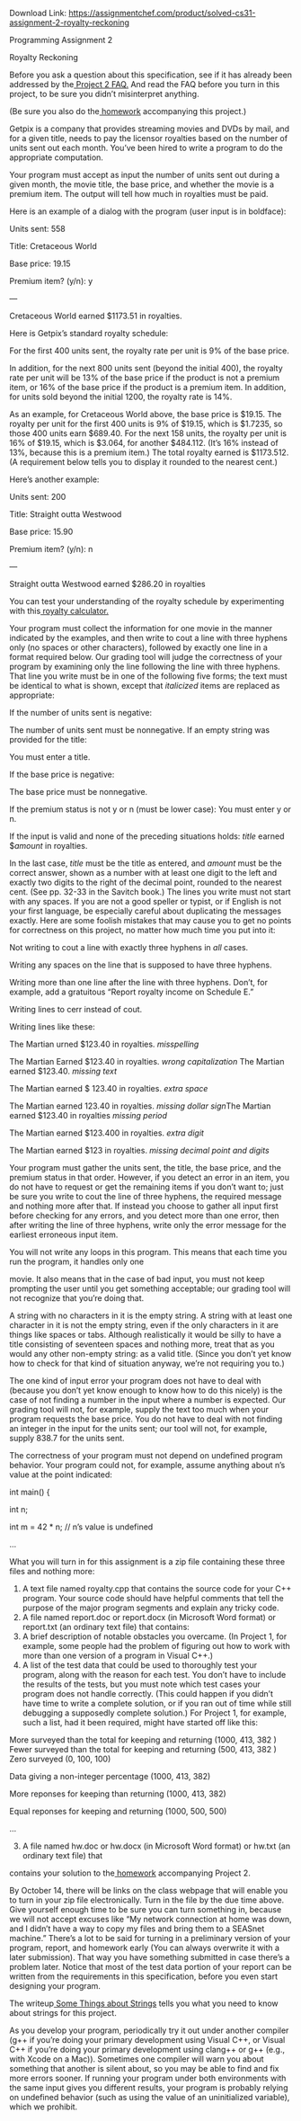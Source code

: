 Download Link: https://assignmentchef.com/product/solved-cs31-assignment-2-royalty-reckoning
<br>



Programming Assignment 2

Royalty Reckoning

Before you ask a question about this specification, see if it has already been addressed by the<u> Project 2 FAQ.</u> And read the FAQ before you turn in this project, to be sure you didn’t misinterpret anything.

(Be sure you also do the<u> homework</u> accompanying this project.)

Getpix is a company that provides streaming movies and DVDs by mail, and for a given title, needs to pay the licensor royalties based on the number of units sent out each month. You’ve been hired to write a program to do the appropriate computation.

Your program must accept as input the number of units sent out during a given month, the movie title, the base price, and whether the movie is a premium item. The output will tell how much in royalties must be paid.

Here is an example of a dialog with the program (user input is in boldface):

Units sent: 558

Title: Cretaceous World

Base price: 19.15

Premium item? (y/n): y

—

Cretaceous World earned $1173.51 in royalties.

Here is Getpix’s standard royalty schedule:

For the first 400 units sent, the royalty rate per unit is 9% of the base price.

In addition, for the next 800 units sent (beyond the initial 400), the royalty rate per unit will be 13% of the base price if the product is not a premium item, or 16% of the base price if the product is a premium item. In addition, for units sold beyond the initial 1200, the royalty rate is 14%.

As an example, for Cretaceous World above, the base price is $19.15. The royalty per unit for the first 400 units is 9% of $19.15, which is $1.7235, so those 400 units earn $689.40. For the next 158 units, the royalty per unit is 16% of $19.15, which is $3.064, for another $484.112. (It’s 16% instead of 13%, because this is a premium item.) The total royalty earned is $1173.512. (A requirement below tells you to display it rounded to the nearest cent.)

Here’s another example:

Units sent: 200

Title: Straight outta Westwood

Base price: 15.90

Premium item? (y/n): n

—

Straight outta Westwood earned $286.20 in royalties

You can test your understanding of the royalty schedule by experimenting with this<u> royalty calculator.</u>

Your program must collect the information for one movie in the manner indicated by the examples, and then write to cout a line with three hyphens only (no spaces or other characters), followed by exactly one line in a format required below. Our grading tool will judge the correctness of your program by examining only the line following the line with three hyphens. That line you write must be in one of the following five forms; the text must be identical to what is shown, except that <em>italicized</em> items are replaced as appropriate:

If the number of units sent is negative:

The number of units sent must be nonnegative. If an empty string was provided for the title:

You must enter a title.

If the base price is negative:

The base price must be nonnegative.

If the premium status is not y or n (must be lower case): You must enter y or n.

If the input is valid and none of the preceding situations holds: <em>title</em> earned $<em>amount</em> in royalties.

In the last case, <em>title</em> must be the title as entered, and <em>amount</em> must be the correct answer, shown as a number with at least one digit to the left and exactly two digits to the right of the decimal point, rounded to the nearest cent. (See pp. 32-33 in the Savitch book.) The lines you write must not start with any spaces. If you are not a good speller or typist, or if English is not your first language, be especially careful about duplicating the messages exactly. Here are some foolish mistakes that may cause you to get no points for correctness on this project, no matter how much time you put into it:

Not writing to cout a line with exactly three hyphens in <em>all</em> cases.

Writing any spaces on the line that is supposed to have three hyphens.

Writing more than one line after the line with three hyphens. Don’t, for example, add a gratuitous “Report royalty income on Schedule E.”

Writing lines to cerr instead of cout.

Writing lines like these:

The Martian urned $123.40 in royalties.       <em>misspelling</em>

The Martian Earned $123.40 in royalties. <em>wrong capitalization </em>The Martian earned $123.40.      <em>missing text</em>

The Martian earned $ 123.40 in royalties. <em>extra space</em>

The Martian earned 123.40 in royalties.       <em>missing dollar sign</em>The Martian earned $123.40 in royalties <em>missing period</em>

The Martian earned $123.400 in royalties. <em>extra digit</em>

The Martian earned $123 in royalties.          <em>missing decimal point and digits</em>

Your program must gather the units sent, the title, the base price, and the premium status in that order. However, if you detect an error in an item, you do not have to request or get the remaining items if you don’t want to; just be sure you write to cout the line of three hyphens, the required message and nothing more after that. If instead you choose to gather all input first before checking for any errors, and you detect more than one error, then after writing the line of three hyphens, write only the error message for the earliest erroneous input item.

You will not write any loops in this program. This means that each time you run the program, it handles only one

movie. It also means that in the case of bad input, you must not keep prompting the user until you get something acceptable; our grading tool will not recognize that you’re doing that.

A string with no characters in it is the empty string. A string with at least one character in it is not the empty string, even if the only characters in it are things like spaces or tabs. Although realistically it would be silly to have a title consisting of seventeen spaces and nothing more, treat that as you would any other non-empty string: as a valid title. (Since you don’t yet know how to check for that kind of situation anyway, we’re not requiring you to.)

The one kind of input error your program does not have to deal with (because you don’t yet know enough to know how to do this nicely) is the case of not finding a number in the input where a number is expected. Our grading tool will not, for example, supply the text too much when your program requests the base price. You do not have to deal with not finding an integer in the input for the units sent; our tool will not, for example, supply 838.7 for the units sent.

The correctness of your program must not depend on undefined program behavior. Your program could not, for example, assume anything about n’s value at the point indicated:

int main() {

int n;

int m = 42 * n; // n’s value is undefined

…

What you will turn in for this assignment is a zip file containing these three files and nothing more:

<ol>

 <li>A text file named royalty.cpp that contains the source code for your C++ program. Your source code should have helpful comments that tell the purpose of the major program segments and explain any tricky code.</li>

 <li>A file named report.doc or report.docx (in Microsoft Word format) or report.txt (an ordinary text file) that contains:</li>

 <li>A brief description of notable obstacles you overcame. (In Project 1, for example, some people had the problem of figuring out how to work with more than one version of a program in Visual C++.)</li>

 <li>A list of the test data that could be used to thoroughly test your program, along with the reason for each test. You don’t have to include the results of the tests, but you must note which test cases your program does not handle correctly. (This could happen if you didn’t have time to write a complete solution, or if you ran out of time while still debugging a supposedly complete solution.) For Project 1, for example, such a list, had it been required, might have started off like this:</li>

</ol>

More surveyed than the total for keeping and returning (1000, 413, 382 ) Fewer surveyed than the total for keeping and returning (500, 413, 382 ) Zero surveyed (0, 100, 100)

Data giving a non-integer percentage (1000, 413, 382)

More reponses for keeping than returning (1000, 413, 382)

Equal reponses for keeping and returning (1000, 500, 500)

…

<ol start="3">

 <li>A file named hw.doc or hw.docx (in Microsoft Word format) or hw.txt (an ordinary text file) that</li>

</ol>

contains your solution to the<u> homework</u> accompanying Project 2.

By October 14, there will be links on the class webpage that will enable you to turn in your zip file electronically. Turn in the file by the due time above. Give yourself enough time to be sure you can turn something in, because we will not accept excuses like “My network connection at home was down, and I didn’t have a way to copy my files and bring them to a SEASnet machine.” There’s a lot to be said for turning in a preliminary version of your program, report, and homework early (You can always overwrite it with a later submission). That way you have something submitted in case there’s a problem later. Notice that most of the test data portion of your report can be written from the requirements in this specification, before you even start designing your program.

The writeup<u> Some Things about Strings</u> tells you what you need to know about strings for this project.

As you develop your program, periodically try it out under another compiler (g++ if you’re doing your primary development using Visual C++, or Visual C++ if you’re doing your primary development using clang++ or g++ (e.g., with Xcode on a Mac)). Sometimes one compiler will warn you about something that another is silent about, so you may be able to find and fix more errors sooner. If running your program under both environments with the same input gives you different results, your program is probably relying on undefined behavior (such as using the value of an uninitialized variable), which we prohibit.


